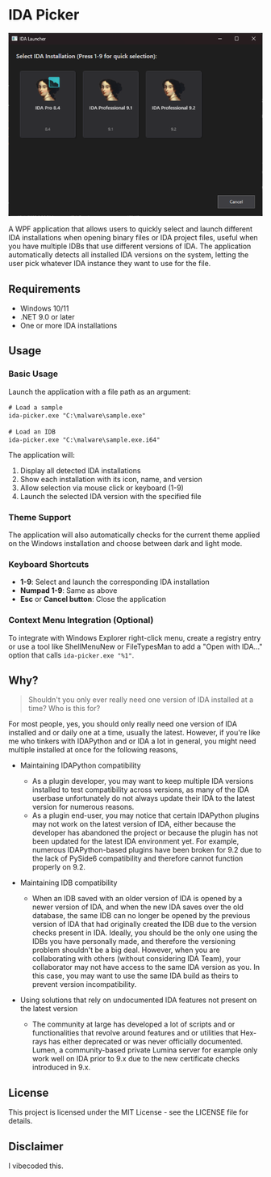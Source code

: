 # IDA Picker

![Screenshot of IDA Picker](./Assets/screenshot.png)

A WPF application that allows users to quickly select and launch different IDA installations when opening binary files or IDA project files, useful when you have multiple IDBs that use different versions of IDA. The application automatically detects all installed IDA versions on the system, letting the user pick whatever IDA instance they want to use for the file.

## Requirements

- Windows 10/11
- .NET 9.0 or later
- One or more IDA installations

## Usage

### Basic Usage

Launch the application with a file path as an argument:

```
# Load a sample
ida-picker.exe "C:\malware\sample.exe"

# Load an IDB
ida-picker.exe "C:\malware\sample.exe.i64"
```

The application will:
1. Display all detected IDA installations
2. Show each installation with its icon, name, and version
3. Allow selection via mouse click or keyboard (1-9)
4. Launch the selected IDA version with the specified file

### Theme Support

The application will also automatically checks for the current theme applied on the Windows installation and choose between dark and light mode.

### Keyboard Shortcuts

- **1-9**: Select and launch the corresponding IDA installation
- **Numpad 1-9**: Same as above
- **Esc** or **Cancel button**: Close the application

### Context Menu Integration (Optional)

To integrate with Windows Explorer right-click menu, create a registry entry or use a tool like ShellMenuNew or FileTypesMan to add a "Open with IDA..." option that calls `ida-picker.exe "%1"`.

## Why?

> Shouldn't you only ever really need one version of IDA installed at a time? Who is this for?

For most people, yes, you should only really need one version of IDA installed and or daily one at a time, usually the latest. However, if you're like me who tinkers with IDAPython and or IDA a lot in general, you might need multiple installed at once for the following reasons,

- Maintaining IDAPython compatibility
    - As a plugin developer, you may want to keep multiple IDA versions installed to test compatibility across versions, as many of the IDA userbase unfortunately do not always update their IDA to the latest version for numerous reasons.
    - As a plugin end-user, you may notice that certain IDAPython plugins may not work on the latest version of IDA, either because the developer has abandoned the project or because the plugin has not been updated for the latest IDA environment yet. For example, numerous IDAPython-based plugins have been broken for 9.2 due to the lack of PySide6 compatibility and therefore cannot function properly on 9.2.

- Maintaining IDB compatibility 
    - When an IDB saved with an older version of IDA is opened by a newer version of IDA, and when the new IDA saves over the old database, the same IDB can no longer be opened by the previous version of IDA that had originally created the IDB due to the version checks present in IDA. Ideally, you should be the only one using the IDBs you have personally made, and therefore the versioning problem shouldn't be a big deal. However, when you are collaborating with others (without considering IDA Team), your collaborator may not have access to the same IDA version as you. In this case, you may want to use the same IDA build as theirs to prevent version incompatibility.

- Using solutions that rely on undocumented IDA features not present on the latest version
    - The community at large has developed a lot of scripts and or functionalities that revolve around features and or utilities that Hex-rays has either deprecated or was never officially documented. Lumen, a community-based private Lumina server for example only work well on IDA prior to 9.x due to the new certificate checks introduced in 9.x.

## License

This project is licensed under the MIT License - see the LICENSE file for details.

## Disclaimer

I vibecoded this.

